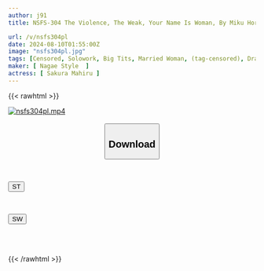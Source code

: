 ```yaml
---
author: j91
title: NSFS-304 The Violence, The Weak, Your Name Is Woman, By Miku Horikita

url: /v/nsfs304pl
date: 2024-08-10T01:55:00Z
image: "nsfs304pl.jpg"
tags: [Censored, Solowork, Big Tits, Married Woman, (tag-censored), Drama	]
maker: [ Nagae Style  ]
actress: [ Sakura Mahiru ]
---
```



{{< rawhtml >}}

<div class="video" data-videoid="2KRMYV6XYxhZ3WL">
    <a href="javascript:;">
        <img src="/v/nsfs304pl/nsfs304pl.jpg" width="WIDTH" height="HEIGHT" alt="nsfs304pl.mp4" loading="lazy">
    </a>
</div>

<script type="text/javascript" src="https://j91.asia/asset/on-demand-st.js"></script>

<br>
  <link rel="stylesheet" href="https://j91.asia/asset/bs5.css">
  
  <center>
  <button class="btn btn-primary" type="button" data-bs-toggle="collapse" data-bs-target=".multi-collapse" aria-expanded="false" aria-controls="multiCollapseExample1 multiCollapseExample2"><h2>Download</h2></button></center>
</p>
<div class="row">
  <div class="col">
    <div class="collapse multi-collapse" id="multiCollapseExample1">
      <div class="card card-body">
	      	      <br>
<div class="buttons">  
<p><a href="/v/nsfs304pl/st.html" target="_blank"><button class="btn-hover color-3"><i class="fa fa-download"></i> ST</button></a></p></div>
    </div>
  </div>
</div>
  <div class="col">
    <div class="collapse multi-collapse" id="multiCollapseExample2">
      <div class="card card-body">
	      <br>
<div class="buttons">
<p><a href="/v/nsfs304pl/sw.html" target="_blank"><button class="btn-hover color-2"><i class="fa fa-download"></i> SW</button></a></p></div>
<br><br>
      </div>
    </div>
  </div>
</div>

{{< /rawhtml >}}